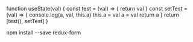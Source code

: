 function useState(val) {
    const test = (val) => {
        return val
    }
    const setTest = (val) => {
        console.log(a, val, this.a)
        this.a = val
        a = val
        return a
    }
    return [test(), setTest]
}

npm install --save redux-form